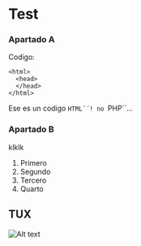 # Test

### Apartado A

Codigo:

    <html>
      <head>
      </head>
    </html>  
 
 Ese es un codigo ``HTML´´! no ``PHP´´...

### Apartado B

klklk

<ol>
  <li>Primero</li>
  <li>Segundo</li>
  <li>Tercero</li>
  <li>Quarto</li>
</ol>

## TUX

![Alt text](https://scontent-bcn1-1.xx.fbcdn.net/v/t1.6435-9/165269832_301554944665229_3609805733679038135_n.jpg?_nc_cat=105&ccb=1-7&_nc_sid=09cbfe&_nc_ohc=0FpQUnaBhaoAX8ThuiH&_nc_ht=scontent-bcn1-1.xx&oh=00_AT-uRQkwYZshQ0gklDG3nncTYJozyyYCTak1yZLVGop8Eg&oe=63486699)
